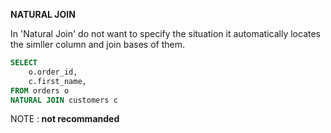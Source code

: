 **NATURAL JOIN**

In 'Natural Join' do not want to specify the situation
it automatically locates the simller column and join bases of them.

```SQL
SELECT
    o.order_id,
    c.first_name,
FROM orders o
NATURAL JOIN customers c
```
NOTE :<b> not recommanded</b>
